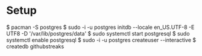 # Setup

$ pacman -S postgres
$ sudo -i -u postgres initdb --locale en_US.UTF-8 -E UTF8 -D '/var/lib/postgres/data'
$ sudo systemctl start postgresql
$ sudo systemctl enable postgresql
$ sudo -i -u postgres createuser --interactive <your-system-username>
$ createdb githubstreaks
